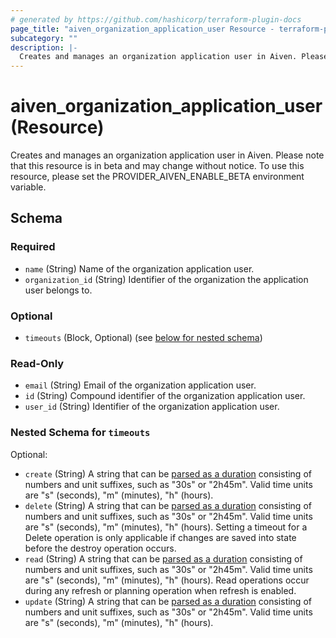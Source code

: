 ```yaml
---
# generated by https://github.com/hashicorp/terraform-plugin-docs
page_title: "aiven_organization_application_user Resource - terraform-provider-aiven"
subcategory: ""
description: |-
  Creates and manages an organization application user in Aiven. Please note that this resource is in beta and may change without notice. To use this resource, please set the PROVIDERAIVENENABLE_BETA environment variable.
---
```


# aiven_organization_application_user (Resource)

Creates and manages an organization application user in Aiven. Please note that this resource is in beta and may change without notice. To use this resource, please set the PROVIDER_AIVEN_ENABLE_BETA environment variable.



<!-- schema generated by tfplugindocs -->
## Schema

### Required

- `name` (String) Name of the organization application user.
- `organization_id` (String) Identifier of the organization the application user belongs to.

### Optional

- `timeouts` (Block, Optional) (see [below for nested schema](#nestedblock--timeouts))

### Read-Only

- `email` (String) Email of the organization application user.
- `id` (String) Compound identifier of the organization application user.
- `user_id` (String) Identifier of the organization application user.

<a id="nestedblock--timeouts"></a>
### Nested Schema for `timeouts`

Optional:

- `create` (String) A string that can be [parsed as a duration](https://pkg.go.dev/time#ParseDuration) consisting of numbers and unit suffixes, such as "30s" or "2h45m". Valid time units are "s" (seconds), "m" (minutes), "h" (hours).
- `delete` (String) A string that can be [parsed as a duration](https://pkg.go.dev/time#ParseDuration) consisting of numbers and unit suffixes, such as "30s" or "2h45m". Valid time units are "s" (seconds), "m" (minutes), "h" (hours). Setting a timeout for a Delete operation is only applicable if changes are saved into state before the destroy operation occurs.
- `read` (String) A string that can be [parsed as a duration](https://pkg.go.dev/time#ParseDuration) consisting of numbers and unit suffixes, such as "30s" or "2h45m". Valid time units are "s" (seconds), "m" (minutes), "h" (hours). Read operations occur during any refresh or planning operation when refresh is enabled.
- `update` (String) A string that can be [parsed as a duration](https://pkg.go.dev/time#ParseDuration) consisting of numbers and unit suffixes, such as "30s" or "2h45m". Valid time units are "s" (seconds), "m" (minutes), "h" (hours).
